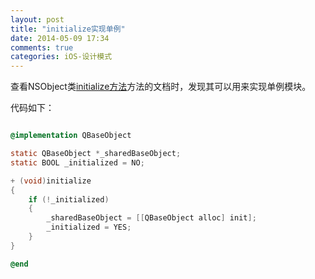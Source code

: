 ```yaml
---
layout: post
title: "initialize实现单例"
date: 2014-05-09 17:34
comments: true
categories: iOS-设计模式
---
```


查看NSObject类[initialize方法](https://developer.apple.com/library/ios/documentation/Cocoa/Reference/Foundation/Classes/NSObject_Class/Reference/Reference.html#//apple_ref/occ/clm/NSObject/initialize)方法的文档时，发现其可以用来实现单例模块。

代码如下：

```objective-c

@implementation QBaseObject

static QBaseObject *_sharedBaseObject;
static BOOL _initialized = NO;

+ (void)initialize
{
    if (!_initialized)
    {
        _sharedBaseObject = [[QBaseObject alloc] init];
        _initialized = YES;
    }
}

@end

```